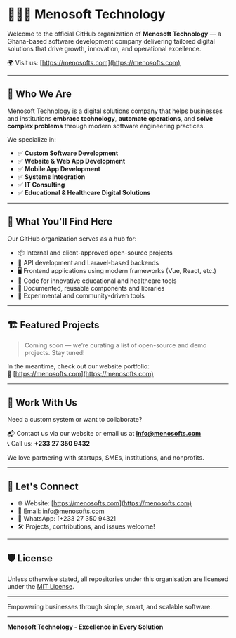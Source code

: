 # 👨🏾‍💻 Menosoft Technology

Welcome to the official GitHub organization of **Menosoft Technology** — a Ghana-based software development company delivering tailored digital solutions that drive growth, innovation, and operational excellence.

🌍 Visit us: [https://menosofts.com](https://menosofts.com)

---

## 🚀 Who We Are

Menosoft Technology is a digital solutions company that helps businesses and institutions **embrace technology**, **automate operations**, and **solve complex problems** through modern software engineering practices.

We specialize in:

- ✅ **Custom Software Development**
- ✅ **Website & Web App Development**
- ✅ **Mobile App Development**
- ✅ **Systems Integration**
- ✅ **IT Consulting**
- ✅ **Educational & Healthcare Digital Solutions**

---

## 🧠 What You'll Find Here

Our GitHub organization serves as a hub for:

- 📦 Internal and client-approved open-source projects
- 🧩 API development and Laravel-based backends
- 🖥️ Frontend applications using modern frameworks (Vue, React, etc.)
- 🔐 Code for innovative educational and healthcare tools
- 📂 Documented, reusable components and libraries
- 🧪 Experimental and community-driven tools

---

## 🏗️ Featured Projects

> Coming soon — we’re curating a list of open-source and demo projects. Stay tuned!

In the meantime, check out our website portfolio:  
🔗 [https://menosofts.com](https://menosofts.com)

---

## 💼 Work With Us

Need a custom system or want to collaborate?

📬 Contact us via our website or email us at **info@menosofts.com**  
📞 Call us: **+233 27 350 9432**

We love partnering with startups, SMEs, institutions, and nonprofits.

---

## 🤝 Let's Connect

- 🌐 Website: [https://menosofts.com](https://menosofts.com)
- 💌 Email: info@menosofts.com
- 📱 WhatsApp: [+233 27 350 9432]
- 🛠️ Projects, contributions, and issues welcome!

---

## 🛡 License

Unless otherwise stated, all repositories under this organisation are licensed under the [MIT License](https://opensource.org/licenses/MIT).

---

 Empowering businesses through simple, smart, and scalable software.

---
**Menosoft Technology - Excellence in Every Solution**
